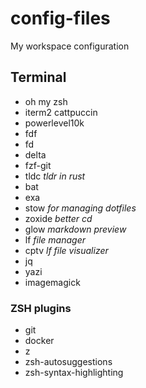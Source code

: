 # config-files

My workspace configuration

## Terminal

- oh my zsh
- iterm2 cattpuccin
- powerlevel10k
- fdf
- fd
- delta
- fzf-git
- tldc _tldr in rust_
- bat
- exa
- stow _for managing dotfiles_
- zoxide _better cd_
- glow _markdown preview_
- lf _file manager_
- cptv _lf file visualizer_
- jq
- yazi
- imagemagick

### ZSH plugins

- git
- docker
- z
- zsh-autosuggestions
- zsh-syntax-highlighting
